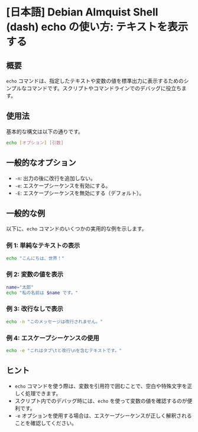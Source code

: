 # [日本語] Debian Almquist Shell (dash) echo の使い方: テキストを表示する

## 概要
`echo` コマンドは、指定したテキストや変数の値を標準出力に表示するためのシンプルなコマンドです。スクリプトやコマンドラインでのデバッグに役立ちます。

## 使用法
基本的な構文は以下の通りです。

```sh
echo [オプション] [引数]
```

## 一般的なオプション
- `-n`: 出力の後に改行を追加しない。
- `-e`: エスケープシーケンスを有効にする。
- `-E`: エスケープシーケンスを無効にする（デフォルト）。

## 一般的な例
以下に、`echo` コマンドのいくつかの実用的な例を示します。

### 例 1: 単純なテキストの表示
```sh
echo "こんにちは、世界！"
```

### 例 2: 変数の値を表示
```sh
name="太郎"
echo "私の名前は $name です。"
```

### 例 3: 改行なしで表示
```sh
echo -n "このメッセージは改行されません。"
```

### 例 4: エスケープシーケンスの使用
```sh
echo -e "これはタブ\tと改行\nを含むテキストです。"
```

## ヒント
- `echo` コマンドを使う際は、変数を引用符で囲むことで、空白や特殊文字を正しく処理できます。
- スクリプト内でのデバッグ時には、`echo` を使って変数の値を確認するのが便利です。
- `-e` オプションを使用する場合は、エスケープシーケンスが正しく解釈されることを確認してください。